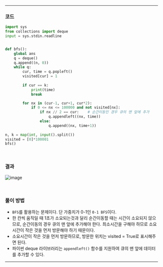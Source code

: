 ___
### 코드
```python
import sys
from collections import deque
input = sys.stdin.readline


def bfs():
    global ans
    q = deque()
    q.append((n, 0))
    while q:
        cur, time = q.popleft()
        visited[cur] = 1
            
        if cur == k:
            print(time)
            break

        for nx in (cur-1, cur+1, cur*2):
            if 0 <= nx <= 100000 and not visited[nx]:
                if nx // 2 == cur:    # 순간이동인 경우 큐의 맨 앞에 추가
                    q.appendleft((nx, time))
                else:
                    q.append((nx, time+1))
        
n, k = map(int, input().split())
visited = [0]*100001
bfs()
```
<br>

### 결과
![image](https://user-images.githubusercontent.com/50696567/196103401-c87d3b74-0251-40d0-a1fa-05e4d285c9ee.png)

<br>

### 풀이 방법
- `BFS`를 활용하는 문제이다. 단 가중치가 0-1인 `0-1 BFS`이다.
- 한 칸씩 움직일 때 1초가 소요되는것과 달리 순간이동할 때는 시간이 소요되지 않으므로, 순간이동의 경우 큐의 맨 앞에 추가해야 한다. 최소시간을 구해야 하므로 소요시간이 작은 것을 먼저 방문해야 하기 때문이다.
- 소요시간이 작은 것을 먼저 방문하므로, 방문한 위치는 visited = True로 표시해주면 된다.
- 파이썬 deque 라이브러리는 `appendleft()` 함수를 지원하여 큐의 맨 앞에 데이터를 추가할 수 있다.
___
